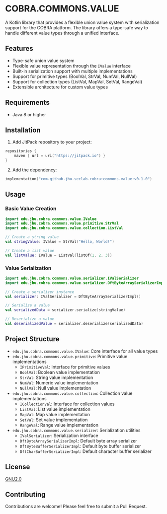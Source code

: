 # COBRA.COMMONS.VALUE 

A Kotlin library that provides a flexible union value system with serialization support for the COBRA platform. The library offers a type-safe way to handle different value types through a unified interface.

## Features

- Type-safe union value system
- Flexible value representation through the `IValue` interface
- Built-in serialization support with multiple implementations
- Support for primitive types (BoolVal, StrVal, NumVal, NullVal)
- Support for collection types (ListVal, MapVal, SetVal, RangeVal)
- Extensible architecture for custom value types

## Requirements

- Java 8 or higher

## Installation

1. Add JitPack repository to your project:
```kotlin
repositories {
    maven { url = uri("https://jitpack.io") }
}
```

2. Add the dependency:
```kotlin
implementation("com.github.jhu-seclab-cobra:commons-value:v0.1.0")
```

## Usage

### Basic Value Creation

```kotlin
import edu.jhu.cobra.commons.value.IValue
import edu.jhu.cobra.commons.value.primitive.StrVal
import edu.jhu.cobra.commons.value.collection.ListVal

// Create a string value
val stringValue: IValue = StrVal("Hello, World!")

// Create a list value
val listValue: IValue = ListVal(listOf(1, 2, 3))
```

### Value Serialization

```kotlin
import edu.jhu.cobra.commons.value.serializer.IValSerializer
import edu.jhu.cobra.commons.value.serializer.DftByteArraySerializerImpl

// Create a serializer instance
val serializer: IValSerializer = DftByteArraySerializerImpl()

// Serialize a value
val serializedData = serializer.serialize(stringValue)

// Deserialize a value
val deserializedValue = serializer.deserialize(serializedData)
```

## Project Structure

- `edu.jhu.cobra.commons.value.IValue`: Core interface for all value types
- `edu.jhu.cobra.commons.value.primitive`: Primitive value implementations
  - `IPrimitiveVal`: Interface for primitive values
  - `BoolVal`: Boolean value implementation
  - `StrVal`: String value implementation
  - `NumVal`: Numeric value implementation
  - `NullVal`: Null value implementation
- `edu.jhu.cobra.commons.value.collection`: Collection value implementations
  - `ICollectionVal`: Interface for collection values
  - `ListVal`: List value implementation
  - `MapVal`: Map value implementation
  - `SetVal`: Set value implementation
  - `RangeVal`: Range value implementation
- `edu.jhu.cobra.commons.value.serializer`: Serialization utilities
  - `IValSerializer`: Serialization interface
  - `DftByteArraySerializerImpl`: Default byte array serializer
  - `DftByteBufferSerializerImpl`: Default byte buffer serializer
  - `DftCharBufferSerializerImpl`: Default character buffer serializer

## License

[GNU2.0](./LICENSE)

## Contributing

Contributions are welcome! Please feel free to submit a Pull Request. 
